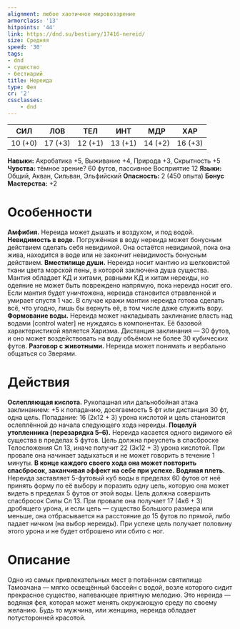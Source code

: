 ```yaml
---
alignment: любое хаотичное мировоззрение
armorclass: '13'
hitpoints: '44'
link: https://dnd.su/bestiary/17416-nereid/
size: Средняя
speed: '30'
tags:
- dnd
- существо
- бестиарий
title: Нереида
type: Фея
cr: '2'
cssclasses:
    - dnd
---
```



| СИЛ | ЛОВ | ТЕЛ | ИНТ | МДР | ХАР |
|---|---|---|---|---|---|
| 10 (+0) | 17 (+3) | 12 (+1) | 13 (+1) | 14 (+2) | 16 (+3) |
**Навыки:** Акробатика +5, Выживание +4, Природа +3, Скрытность +5
**Чувства:** тёмное зрение? 60 футов, пассивное Восприятие 12
**Языки:** Общий, Акван, Сильван, Эльфийский
**Опасность:** 2 (450 опыта)
**Бонус Мастерства:** +2


# Особенности
**Амфибия.** Нереида может дышать и воздухом, и под водой.
**Невидимость в воде.** Погружённая в воду нереида может бонусным действием сделать себя невидимой. Она остаётся невидимой, пока она жива, находится в воде или не закончит невидимость бонусным действием.
**Вместилище души.** Нереида носит мантию из шелковистой ткани цвета морской пены, в которой заключена душа существа. Мантия обладает КД и хитами, равными КД и хитам нереиды, но одеяние не может быть повреждено напрямую, пока нереида носит его. Если мантия будет уничтожена, нереида становится отравленной и умирает спустя 1 час. В случае кражи мантии нереида готова сделать всё, что угодно, лишь бы вернуть её, в том числе даже служить вору.
**Формование воды.** Нереида может накладывать заклинание власть над водами [control water] не нуждаясь в компонентах. Её базовой характеристикой является Харизма. Дистанция заклинания — 30 футов, и оно может воздействовать на воду объёмом не более 30 кубических футов.
**Разговор с животными.** Нереида может понимать и вербально общаться со Зверями.


# Действия
**Ослепляющая кислота.** Рукопашная или дальнобойная атака заклинанием: +5 к попаданию, досягаемость 5 фт или дистанция 30 фт, одна цель. Попадание: 16 (2к12 + 3) урона кислотой и цель становится ослеплённой до начала следующего хода нереиды.
**Поцелуй утопленника (перезарядка 5–6).** Нереида касается одного видимого ей существа в пределах 5 футов. Цель должна преуспеть в спасброске Телосложения Сл 13, иначе получит 22 (3к12 + 3) урона кислотой. При провале она начинает задыхаться и не может говорить в течение 1 минуты.
**В конце каждого своего хода она может повторить спасбросок, заканчивая эффект на себе при успехе.** 
**Водяная плеть.** Нереида заставляет 5-футовый куб воды в пределах 60 футов от неё принять форму по её выбору и поразить одну цель, которую она может видеть в пределах 5 футов от этой воды. Цель должна совершить спасбросок Силы Сл 13. При провале она получает 17 (4к6 + 3) дробящего урона, и если цель — существо Большого размера или меньше, она отбрасывается на расстояние до 15 футов по прямой, либо падает ничком (на выбор нереиды). При успехе цель получает половину этого урона и не будет отброшено или сбито с ног.


# Описание
Одно из самых привлекательных мест в потаённом святилище Тамоачана — мягко освещённый бассейн с водой, возле которого сидит прекрасное существо, напевающее приятную мелодию. Это нереида — водяная фея, которая может менять окружающую среду по своему желанию. Будь то мужчина, или женщина, нереида обладает потусторонней красотой.